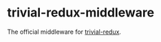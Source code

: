 # trivial-redux-middleware
The official middleware for [trivial-redux](https://www.npmjs.com/package/trivial-redux).
